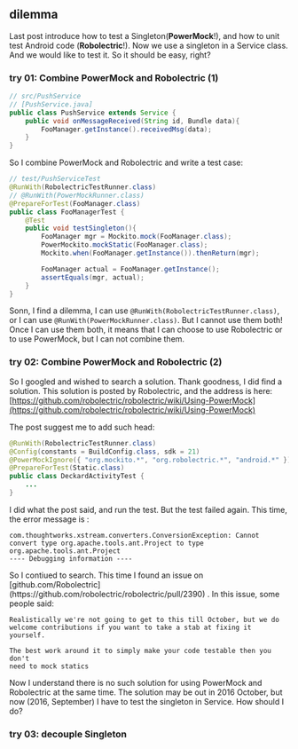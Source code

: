 ## dilemma 
Last post introduce how to test a Singleton(**PowerMock**!), and how to unit test Android code (**Robolectric**!). Now we use a singleton in a Service class. And we would like to test it. So it should be easy, right?



### try 01: Combine PowerMock and Robolectric (1)
```java
// src/PushService
// [PushService.java]
public class PushService extends Service {
    public void onMessageReceived(String id, Bundle data){
        FooManager.getInstance().receivedMsg(data);
    }
}
```
So I combine PowerMock and Robolectric and write a test case: 

```java
// test/PushServiceTest
@RunWith(RobolectricTestRunner.class)
// @RunWith(PowerMockRunner.class)
@PrepareForTest(FooManager.class)
public class FooManagerTest {
    @Test
    public void testSingleton(){
        FooManager mgr = Mockito.mock(FooManager.class);
        PowerMockito.mockStatic(FooManager.class);
        Mockito.when(FooManager.getInstance()).thenReturn(mgr);

        FooManager actual = FooManager.getInstance();
        assertEquals(mgr, actual);
    }
}
```
Sonn, I find a dilemma, I can use `@RunWith(RobolectricTestRunner.class)`, or I can use `@RunWith(PowerMockRunner.class)`. But I cannot use them both! Once I can use them both, it means that I can choose to use Robolectric or to use  PowerMock, but I can not combine them.

### try 02: Combine PowerMock and Robolectric (2)
So I googled and wished to search a solution. Thank goodness, I did find a solution. This solution is posted by Robolectric, and the address is here: [https://github.com/robolectric/robolectric/wiki/Using-PowerMock](https://github.com/robolectric/robolectric/wiki/Using-PowerMock)

The post suggest me to add such head:

```java
@RunWith(RobolectricTestRunner.class)
@Config(constants = BuildConfig.class, sdk = 21)
@PowerMockIgnore({ "org.mockito.*", "org.robolectric.*", "android.*" })
@PrepareForTest(Static.class)
public class DeckardActivityTest {
    ...
}
```

I did what the post said, and run the test. But the test failed again. This time, the error message is :
```
com.thoughtworks.xstream.converters.ConversionException: Cannot convert type org.apache.tools.ant.Project to type org.apache.tools.ant.Project
---- Debugging information ----
```
<P><P>
So I contiued to search. This time I found an issue on [github.com/Robolectric](https://github.com/robolectric/robolectric/pull/2390) . In this issue, some people said:

```
Realistically we're not going to get to this till October, but we do
welcome contributions if you want to take a stab at fixing it yourself.

The best work around it to simply make your code testable then you don't
need to mock statics
```
<P><P>

Now I understand there is no such solution for using PowerMock and Robolectric at the same time. The solution may be out in 2016 October, but now (2016, September) I have to test the singleton in Service. How should I do?

### try 03: decouple Singleton



